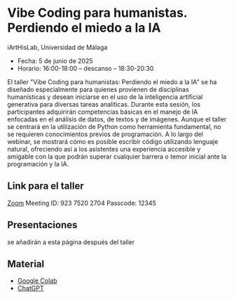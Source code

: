 # Vibe Coding para humanistas. Perdiendo el miedo a la IA
iArtHisLab, Universidad de Málaga


- Fecha: 5 de junio de 2025
- Horario: 16:00-18:00 – descanso – 18:30-20:30

El taller "Vibe Coding para humanistas: Perdiendo el miedo a la IA" se ha diseñado especialmente para quienes provienen de disciplinas humanísticas y desean iniciarse en el uso de la inteligencia artificial generativa para diversas tareas analíticas. Durante esta sesión, los participantes adquirirán competencias básicas en el manejo de IA enfocadas en el análisis de datos, de textos y de imágenes.
Aunque el taller se centrará en la utilización de Python como herramienta fundamental, no se requieren conocimientos previos de programación. A lo largo del webinar, se mostrará cómo es posible escribir código utilizando lenguaje natural, ofreciendo así a los asistentes una experiencia accesible y amigable con la que podrán superar cualquier barrera o temor inicial ante la programación y la IA.

## Link para el taller
[Zoom](https://app.zoom.us/wc/join)
Meeting ID: 923 7520 2704
Passcode: 12345 
## Presentaciones
se añadirán a esta página después del taller
## Material
- [Google Colab](https://colab.research.google.com/)
- [ChatGPT](https://chatgpt.com/)


